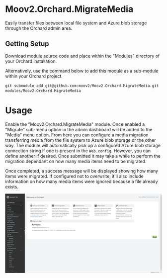 # Moov2.Orchard.MigrateMedia

Easily transfer files between local file system and Azure blob storage through the Orchard admin area.

## Getting Setup

Download module source code and place within the "Modules" directory of your Orchard installation.

Alternatively, use the command below to add this module as a sub-module within your Orchard project.

    git submodule add git@github.com:moov2/Moov2.Orchard.MigrateMedia.git modules/Moov2.Orchard.MigrateMedia

# Usage

Enable the "Moov2.Orchard.MigrateMedia" module. Once enabled a "Migrate" sub-menu option in the admin dashboard will be added to the "Media" menu option. From here you can configure a media migration transferring media from the file system to Azure blob storage or the other way. The module will automatically pick up a configured Azure blob storage connection string if one is present in the `Web.config`. However, you can define another if desired. Once submitted it may take a while to perform the migration dependant on how many media items need to be migrated.

Once completed, a success message will be displayed showing how many items were migrated. If configured not to overwrite, it'll also include information on how many media items were ignored because a file already exists.

![alt text](https://raw.githubusercontent.com/moov2/Moov2.Orchard.MigrateMedia/master/docs/demo-module-features.gif "Example of module feature")
